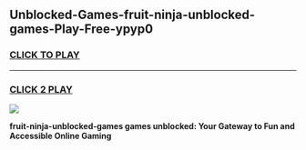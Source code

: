 
## Unblocked-Games-fruit-ninja-unblocked-games-Play-Free-ypyp0
<h3>
<a href="https://premium76.site?title=fruit-ninja-unblocked-games&ref=20A">CLICK TO PLAY</a></h3>
<hr>

<h3>
<a href="https://premium76.site?title=fruit-ninja-unblocked-games&ref=20A">CLICK 2 PLAY</a>
  
</h3>

<a href="https://premium76.site?title=fruit-ninja-unblocked-games&ref=20A"><img src="https://clearcache.store/games.png"></a>


**fruit-ninja-unblocked-games games unblocked: Your Gateway to Fun and Accessible Online Gaming**
